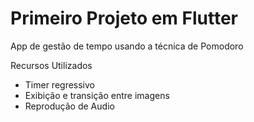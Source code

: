 # Primeiro Projeto em Flutter

App de gestão de tempo usando a técnica de Pomodoro

Recursos Utilizados

- Timer regressivo 
- Exibição e transição entre imagens
- Reprodução de Audio
